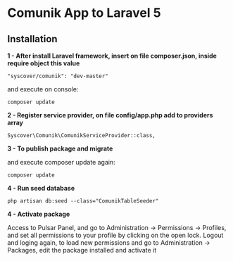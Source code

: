 # Comunik App to Laravel 5

## Installation

**1 - After install Laravel framework, insert on file composer.json, inside require object this value**
```
"syscover/comunik": "dev-master"

```
and execute on console:
```
composer update
```

**2 - Register service provider, on file config/app.php add to providers array**

```
Syscover\Comunik\ComunikServiceProvider::class,

```

**3 - To publish package and migrate**

and execute composer update again:
```
composer update
```

**4 - Run seed database**

```
php artisan db:seed --class="ComunikTableSeeder"
```

**4 - Activate package**

Access to Pulsar Panel, and go to Administration -> Permissions -> Profiles, and set all permissions to your profile by clicking on the open lock.
Logout and loging again, to load new permissions and go to Administration -> Packages, edit the package installed and activate it